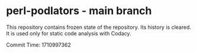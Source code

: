 # perl-podlators - main branch

This repository contains frozen state of the repository.
Its history is cleared. It is used only for static code
analysis with Codacy.

Commit Time: 1710997362